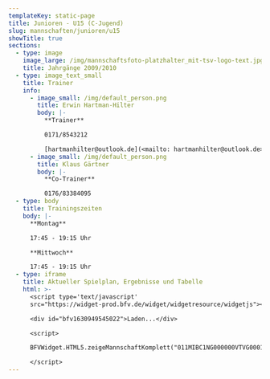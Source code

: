 ```yaml
---
templateKey: static-page
title: Junioren - U15 (C-Jugend)
slug: mannschaften/junioren/u15
showTitle: true
sections:
  - type: image
    image_large: /img/mannschaftsfoto-platzhalter_mit-tsv-logo-text.jpg
    title: Jahrgänge 2009/2010
  - type: image_text_small
    title: Trainer
    info:
      - image_small: /img/default_person.png
        title: Erwin Hartman-Hilter
        body: |-
          **Trainer**

          0171/8543212

          [hartmanhilter@outlook.de](<mailto: hartmanhilter@outlook.de>)
      - image_small: /img/default_person.png
        title: Klaus Gärtner
        body: |-
          **Co-Trainer**

          0176/83384095
  - type: body
    title: Trainingszeiten
    body: |-
      **Montag**

      17:45 - 19:15 Uhr

      **Mittwoch**

      17:45 - 19:15 Uhr
  - type: iframe
    title: Aktueller Spielplan, Ergebnisse und Tabelle
    html: >-
      <script type='text/javascript'
      src="https://widget-prod.bfv.de/widget/widgetresource/widgetjs"></script>

      <div id="bfv1630949545022">Laden...</div>

      <script>

      BFVWidget.HTML5.zeigeMannschaftKomplett("011MIBC1NG000000VTVG0001VTR8C1K7", "bfv1630949545022", { height: "800", width: "350", selectedTab:BFVWidget.HTML5.mannschaftTabs.spiele, colorResults: "undefined" , colorNav: "undefined" , colorClubName : "undefined" , backgroundNav: "undefined"});

      </script>
---
```

